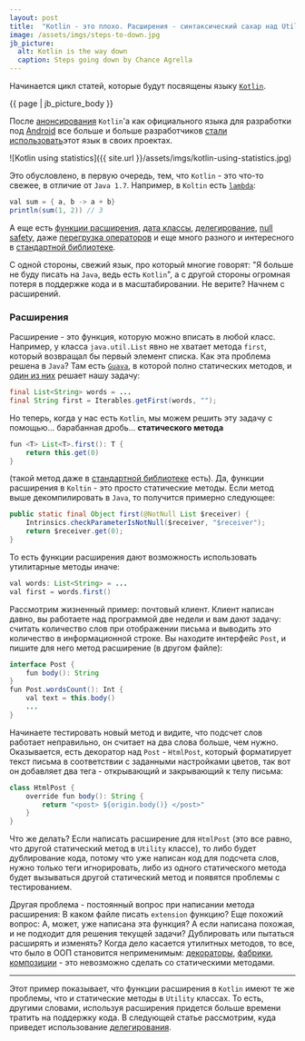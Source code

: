 ```yaml
---
layout: post
title:  "Kotlin - это плохо. Расширения - синтаксический сахар над Utility классами"
image: /assets/imgs/steps-to-down.jpg
jb_picture:
  alt: Kotlin is the way down
  caption: Steps going down by Chance Agrella
---
```


Начинается цикл статей, которые будут посвящены языку [`Kotlin`](https://kotlinlang.org/).

{{ page | jb_picture_body }}

После [анонсирования](https://youtu.be/X1RVYt2QKQE) `Kotlin`'а как официального языка для разработки под 
[Android](https://www.android.com/) все больше и больше разработчиков 
[стали использовать](https://realm.io/realm-report/2017-q4/)этот язык в своих проектах. 

![Kotlin using statistics]({{ site.url }}/assets/imgs/kotlin-using-statistics.jpg)

Это обусловлено, в первую очередь, тем, что `Kotlin` - это что-то свежее, в отличие от
`Java 1.7`. Например, в `Koltin` есть [`lambda`](https://kotlinlang.org/docs/reference/lambdas.html):
```java
val sum = { a, b -> a + b}
println(sum(1, 2)) // 3
```

А еще есть [функции расширения](https://kotlinlang.org/docs/reference/extensions.html), 
[дата классы](https://kotlinlang.org/docs/reference/data-classes.html), 
[делегирование](https://kotlinlang.org/docs/reference/delegation.html), 
[null safety](https://kotlinlang.org/docs/reference/null-safety.html), 
даже [перегрузка операторов](https://kotlinlang.org/docs/reference/operator-overloading.html) и еще много разного и интересного в 
[стандартной библиотеке](https://kotlinlang.org/api/latest/jvm/stdlib/index.html).

С одной стороны, свежий язык, про который многие говорят: "Я больше не буду писать на `Java`, ведь есть `Kotlin`",
а с другой стороны огромная потеря в поддержке кода и в масштабировании. Не верите? Начнем с расширений.

### Расширения
Расширение - это функция, которую можно вписать в любой класс. Например, у класса `java.util.List` явно не хватает 
метода `first`, который возвращал бы первый элемент списка. Как эта проблема решена в `Java`? Там есть 
[`Guava`](https://github.com/google/guava/), в которой полно статических методов, и 
[один из них](https://github.com/google/guava/blob/master/guava/src/com/google/common/collect/Iterables.java#L808-L810)
решает нашу задачу:
```java
final List<String> words = ...
final String first = Iterables.getFirst(words, "");
```
Но теперь, когда у нас есть `Kotlin`, мы можем решить эту задачу с помощью... барабанная дробь...
**статического метода**
```java
fun <T> List<T>.first(): T {
    return this.get(0)
}
```
(такой метод даже в [стандартной библиотеке](https://github.com/JetBrains/kotlin/blob/1.1.3/libraries/stdlib/src/generated/_Collections.kt#L176-L180) есть).
Да, функции расширения в `Koltin` - это просто статические методы. Если метод выше декомпилировать в `Java`, то получится
примерно следующее:
```java
public static final Object first(@NotNull List $receiver) {
    Intrinsics.checkParameterIsNotNull($receiver, "$receiver");
    return $receiver.get(0);
}
```
То есть функции расширения дают возможность использовать утилитарные методы иначе:
```java
val words: List<String> = ...
val first = words.first()
```

Рассмотрим жизненный пример: почтовый клиент. Клиент написан давно, вы работаете над программой две недели и вам дают 
задачу: считать количество слов при отображении письма и выводить это количество в информационной строке. 
Вы находите интерфейс `Post`, и пишите для него метод расширение (в другом файле):
```java
interface Post {
    fun body(): String
}
fun Post.wordsCount(): Int {
    val text = this.body()
    ...
}
```
Начинаете тестировать новый метод и видите, что подсчет слов работает неправильно, он считает на два слова больше, чем
нужно. Оказывается, есть декоратор над `Post` - `HtmlPost`, который форматирует текст письма в соответствии с заданными
настройками цветов, так вот он добавляет два тега - открывающий и закрывающий к телу письма:
```java
class HtmlPost {
    override fun body(): String {
        return "<post> ${origin.body()} </post>"
    }
}
```
Что же делать? Если написать расширение для `HtmlPost` (это все равно, что другой статический метод в `Utility` классе),
то либо будет дублирование кода, потому что уже написан код для подсчета слов, нужно только теги игнорировать, либо
из одного статического метода будет вызываться другой статический метод и появятся проблемы с тестированием.

Другая проблема - постоянный вопрос при написании метода расширения: В каком файле писать `extension` функцию? Еще
похожий вопрос: А, может, уже написана эта функция? А если написана похожая, и не подходит для решения текущей задачи?
Дублировать или пытаться расширять и изменять? Когда дело касается утилитных методов, то все, что было в ООП становится
неприменимым: [декораторы](https://en.wikipedia.org/wiki/Decorator_pattern), 
[фабрики](https://en.wikipedia.org/wiki/Factory_method_pattern), 
[композиции](https://en.wikipedia.org/wiki/Composite_pattern) - это невозможно сделать со статическими методами.

---

Этот пример показывает, что функции расширения в `Kotlin` имеют те же проблемы, что и статические методы в 
`Utility` классах. То есть, другими словами, используя расширения придется больше времени тратить на поддержку кода.
В следующей статье рассмотрим, куда приведет использование 
[делегирования](https://kotlinlang.org/docs/reference/delegation.html).
